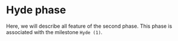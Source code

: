 # Hyde phase

Here, we will describe all feature of the second phase. This phase is associated with the milestone `Hyde (1)`.